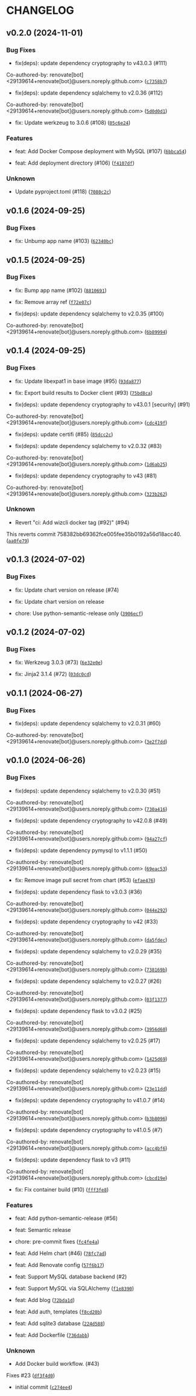 # CHANGELOG


## v0.2.0 (2024-11-01)

### Bug Fixes

* fix(deps): update dependency cryptography to v43.0.3 (#111)

Co-authored-by: renovate[bot] <29139614+renovate[bot]@users.noreply.github.com> ([`c7358b7`](https://github.com/mrichardson03/flaskr/commit/c7358b7252038bb9590de01ce0a0263ebe75d8e6))

* fix(deps): update dependency sqlalchemy to v2.0.36 (#112)

Co-authored-by: renovate[bot] <29139614+renovate[bot]@users.noreply.github.com> ([`5d0d0d1`](https://github.com/mrichardson03/flaskr/commit/5d0d0d10cfdb083e95c344e464a779402cc90f62))

* fix: Update werkzeug to 3.0.6 (#108) ([`05c6e24`](https://github.com/mrichardson03/flaskr/commit/05c6e24d9af405894b1488968fc16e0744ec365b))

### Features

* feat: Add Docker Compose deployment with MySQL (#107) ([`6bbca54`](https://github.com/mrichardson03/flaskr/commit/6bbca54515ed75e8cd6a08e67c880b911fa2e83e))

* feat: Add deployment directory (#106) ([`f4107df`](https://github.com/mrichardson03/flaskr/commit/f4107df970c40c7c5aead05aeac0b371356eecd9))

### Unknown

* Update pyproject.toml (#118) ([`7080c2c`](https://github.com/mrichardson03/flaskr/commit/7080c2c00f8a062147013033a30c37f4b6615da9))


## v0.1.6 (2024-09-25)

### Bug Fixes

* fix: Unbump app name (#103) ([`62340bc`](https://github.com/mrichardson03/flaskr/commit/62340bce922367ab9915a581f522e8b3ffaa3a13))


## v0.1.5 (2024-09-25)

### Bug Fixes

* fix: Bump app name (#102) ([`8810691`](https://github.com/mrichardson03/flaskr/commit/8810691fe021061fc4f7d638103ee6e33598aa06))

* fix: Remove array ref ([`f72e07c`](https://github.com/mrichardson03/flaskr/commit/f72e07c2c42368d004ce8029ec3311551e44a760))

* fix(deps): update dependency sqlalchemy to v2.0.35 (#100)

Co-authored-by: renovate[bot] <29139614+renovate[bot]@users.noreply.github.com> ([`6b89994`](https://github.com/mrichardson03/flaskr/commit/6b8999416596d39178d0eacc87bc1780c2a29243))


## v0.1.4 (2024-09-25)

### Bug Fixes

* fix: Update libexpat1 in base image (#95) ([`93da877`](https://github.com/mrichardson03/flaskr/commit/93da877cab3c8bcbd7bc7925dcc8bba475984dfc))

* fix: Export build results to Docker client (#93) ([`75bd8ca`](https://github.com/mrichardson03/flaskr/commit/75bd8ca668229333bd99f0094d5a6d4d32c066d2))

* fix(deps): update dependency cryptography to v43.0.1 [security] (#91)

Co-authored-by: renovate[bot] <29139614+renovate[bot]@users.noreply.github.com> ([`cdc419f`](https://github.com/mrichardson03/flaskr/commit/cdc419f7f06e45f9a111947baafe068bfbc2c9a8))

* fix(deps): update certifi (#85) ([`85dcc2c`](https://github.com/mrichardson03/flaskr/commit/85dcc2cd0ae2bfdf3f20d73efaa995e8cd7da3bb))

* fix(deps): update dependency sqlalchemy to v2.0.32 (#83)

Co-authored-by: renovate[bot] <29139614+renovate[bot]@users.noreply.github.com> ([`1d6ab25`](https://github.com/mrichardson03/flaskr/commit/1d6ab25948a95ac028c33e10a85d32753f632e8c))

* fix(deps): update dependency cryptography to v43 (#81)

Co-authored-by: renovate[bot] <29139614+renovate[bot]@users.noreply.github.com> ([`323b262`](https://github.com/mrichardson03/flaskr/commit/323b26256a1895c38fcfa466efca8289bbb2eba7))

### Unknown

* Revert "ci: Add wizcli docker tag (#92)" (#94)

This reverts commit 758382bb69362fce005fee35b0192a56d18acc40. ([`aa0fe79`](https://github.com/mrichardson03/flaskr/commit/aa0fe7944b604c53b4f63b57278507f407102e48))


## v0.1.3 (2024-07-02)

### Bug Fixes

* fix: Update chart version on release (#74)

* fix: Update chart version on release

* chore: Use python-semantic-release only ([`3906ecf`](https://github.com/mrichardson03/flaskr/commit/3906ecf7e8e4c060823849e650f63b0eddfc6599))


## v0.1.2 (2024-07-02)

### Bug Fixes

* fix: Werkzeug 3.0.3 (#73) ([`6e32e0e`](https://github.com/mrichardson03/flaskr/commit/6e32e0e122b1422002cf308cb5373f16420a19a7))

* fix: Jinja2 3.1.4 (#72) ([`03dc0cd`](https://github.com/mrichardson03/flaskr/commit/03dc0cd637f56b35c18dedc4034e9a5b0fe26dcc))


## v0.1.1 (2024-06-27)

### Bug Fixes

* fix(deps): update dependency sqlalchemy to v2.0.31 (#60)

Co-authored-by: renovate[bot] <29139614+renovate[bot]@users.noreply.github.com> ([`3e2f7dd`](https://github.com/mrichardson03/flaskr/commit/3e2f7dd7d3cc68831756c6b3c81341d85a743a5c))


## v0.1.0 (2024-06-26)

### Bug Fixes

* fix(deps): update dependency sqlalchemy to v2.0.30 (#51)

Co-authored-by: renovate[bot] <29139614+renovate[bot]@users.noreply.github.com> ([`730a416`](https://github.com/mrichardson03/flaskr/commit/730a416b2d4650cfc2f555b910c26413115073a5))

* fix(deps): update dependency cryptography to v42.0.8 (#49)

Co-authored-by: renovate[bot] <29139614+renovate[bot]@users.noreply.github.com> ([`94a27cf`](https://github.com/mrichardson03/flaskr/commit/94a27cfa1320cfa5541e6b1e1018572b616712f2))

* fix(deps): update dependency pymysql to v1.1.1 (#50)

Co-authored-by: renovate[bot] <29139614+renovate[bot]@users.noreply.github.com> ([`69eac53`](https://github.com/mrichardson03/flaskr/commit/69eac53dc36c354a38e3619c45891b6c407e1afe))

* fix: Remove image pull secret from chart (#53) ([`efae476`](https://github.com/mrichardson03/flaskr/commit/efae47697c5b1a0ad501d80c7571e51a64f9e6d9))

* fix(deps): update dependency flask to v3.0.3 (#36)

Co-authored-by: renovate[bot] <29139614+renovate[bot]@users.noreply.github.com> ([`044e292`](https://github.com/mrichardson03/flaskr/commit/044e292d552d364f27b2b0ff4b0b506c1efb09f3))

* fix(deps): update dependency cryptography to v42 (#33)

Co-authored-by: renovate[bot] <29139614+renovate[bot]@users.noreply.github.com> ([`da5fdec`](https://github.com/mrichardson03/flaskr/commit/da5fdec9f0ec61fd0e92688e23d23999bdf9a2e4))

* fix(deps): update dependency sqlalchemy to v2.0.29 (#35)

Co-authored-by: renovate[bot] <29139614+renovate[bot]@users.noreply.github.com> ([`738169b`](https://github.com/mrichardson03/flaskr/commit/738169bceb382e93e44747cf213cba5b44a3c68d))

* fix(deps): update dependency sqlalchemy to v2.0.27 (#26)

Co-authored-by: renovate[bot] <29139614+renovate[bot]@users.noreply.github.com> ([`03f1377`](https://github.com/mrichardson03/flaskr/commit/03f13777ae924444b50e116ba48b3d3cef05b4c9))

* fix(deps): update dependency flask to v3.0.2 (#25)

Co-authored-by: renovate[bot] <29139614+renovate[bot]@users.noreply.github.com> ([`3956d60`](https://github.com/mrichardson03/flaskr/commit/3956d6019d0ece499070ff83cc1c03c9e27986e8))

* fix(deps): update dependency sqlalchemy to v2.0.25 (#17)

Co-authored-by: renovate[bot] <29139614+renovate[bot]@users.noreply.github.com> ([`1425d69`](https://github.com/mrichardson03/flaskr/commit/1425d690ab9434db719efc3e76d8fc4208cf14c1))

* fix(deps): update dependency sqlalchemy to v2.0.23 (#15)

Co-authored-by: renovate[bot] <29139614+renovate[bot]@users.noreply.github.com> ([`23e11dd`](https://github.com/mrichardson03/flaskr/commit/23e11dd9f7f42977c9e7ae8dd1588811a824beb6))

* fix(deps): update dependency cryptography to v41.0.7 (#14)

Co-authored-by: renovate[bot] <29139614+renovate[bot]@users.noreply.github.com> ([`b3b8096`](https://github.com/mrichardson03/flaskr/commit/b3b8096f9d9110f44e0e04ffb87ffb27f56e6f7b))

* fix(deps): update dependency cryptography to v41.0.5 (#7)

Co-authored-by: renovate[bot] <29139614+renovate[bot]@users.noreply.github.com> ([`acc4bf6`](https://github.com/mrichardson03/flaskr/commit/acc4bf69dc24f72eb8188bacee10d51562c4a822))

* fix(deps): update dependency flask to v3 (#11)

Co-authored-by: renovate[bot] <29139614+renovate[bot]@users.noreply.github.com> ([`cbcd19e`](https://github.com/mrichardson03/flaskr/commit/cbcd19e52426e6a0df8a21fa2783e339c0d5eb0a))

* fix: Fix container build (#10) ([`fff3fe8`](https://github.com/mrichardson03/flaskr/commit/fff3fe8564bdbf495094d8529bee59f1c6a31ee8))

### Features

* feat: Add python-semantic-release (#56)

* feat: Semantic release

* chore: pre-commit fixes ([`fc4fe4a`](https://github.com/mrichardson03/flaskr/commit/fc4fe4a5d8e83b496f21aaffd5e11e301fadfc77))

* feat: Add Helm chart (#46) ([`78fc7ad`](https://github.com/mrichardson03/flaskr/commit/78fc7ade7e3d49fc2474136dff6917f4739d1e88))

* feat: Add Renovate config ([`57f6b17`](https://github.com/mrichardson03/flaskr/commit/57f6b17acb4879fb9ff75007f4b79ae834d0f0e9))

* feat: Support MySQL database backend (#2)

* feat: Support MySQL via SQLAlchemy ([`f1e8390`](https://github.com/mrichardson03/flaskr/commit/f1e83903dcb19b7aaddd6d6c95e93ca44199a03c))

* feat: Add blog ([`72bda1d`](https://github.com/mrichardson03/flaskr/commit/72bda1dc5935aead002f206293021480fe3f0c26))

* feat: Add auth, templates ([`f8cd20b`](https://github.com/mrichardson03/flaskr/commit/f8cd20bc349a9e966f1592cfc655f787091b0486))

* feat: Add sqlite3 database ([`224d588`](https://github.com/mrichardson03/flaskr/commit/224d588fc5f6983be811d42dffecdd442a8d1ac7))

* feat: Add Dockerfile ([`736dabb`](https://github.com/mrichardson03/flaskr/commit/736dabb0942bfe2e75ebae5157e706d884b0e5a7))

### Unknown

* Add Docker build workflow. (#43)

Fixes #23 ([`df3f4d0`](https://github.com/mrichardson03/flaskr/commit/df3f4d0fe37c15dbaa2e0f61db8034b35d5b6cf2))

* initial commit ([`c274ee4`](https://github.com/mrichardson03/flaskr/commit/c274ee4a441d5ff47b8ae02badafe1b7475ff0f9))
